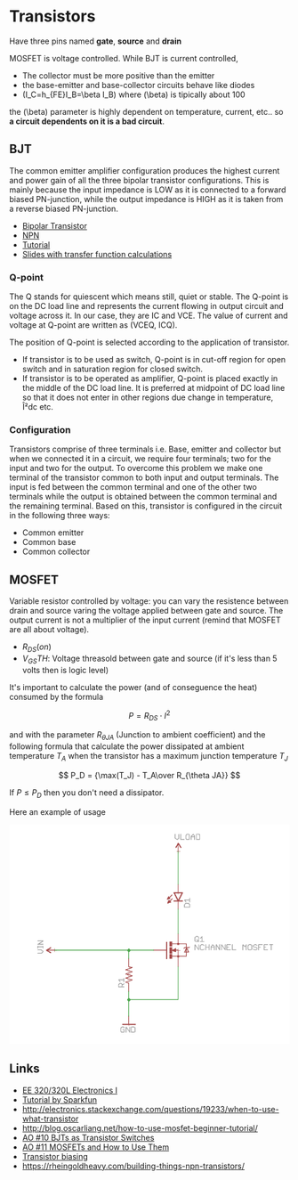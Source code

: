 # Transistors

Have three pins named **gate**, **source** and **drain**

MOSFET is voltage controlled. While BJT is current controlled,

 - The collector must be more positive than the emitter
 - the base-emitter and base-collector circuits behave like diodes
 - \(I_C=h_{FE}I_B=\beta I_B\) where \(\beta\) is tipically about 100

the \(\beta\) parameter is highly dependent on temperature, current, etc..
so **a circuit dependents on it is a bad circuit**.

## BJT

The common emitter amplifier configuration produces the highest current and power gain
of all the three bipolar transistor configurations. This is mainly because the input
impedance is LOW as it is connected to a forward biased PN-junction, while the output
impedance is HIGH as it is taken from a reverse biased PN-junction.

 - [Bipolar Transistor](http://www.electronics-tutorials.ws/transistor/tran_1.html)
 - [NPN](http://www.electronics-tutorials.ws/transistor/tran_2.html)
 - [Tutorial](http://blog.oscarliang.net/bjt-bipolar-junction-transistor-beginner-tutorial/)
 - [Slides with transfer function calculations](http://aries.ucsd.edu/NAJMABADI/CLASS/ECE65/12-W/Slides/ECE65_W12-BJT.pdf)

### Q-point

The Q stands for quiescent which means still, quiet or stable. The Q-point is
on the DC load line and represents the current flowing in output circuit and
voltage across it. In our case, they are IC and VCE. The value of current and
voltage at Q-point are written as (VCEQ, ICQ).

The position of Q-point is selected according to the application of transistor.

 - If transistor is to be used as switch, Q-point is in cut-off region for open switch and in saturation region for closed switch.
 - If transistor is to be operated as amplifier, Q-point is placed exactly in
   the middle of the DC load line. It is preferred at midpoint of DC load line
so that it does not enter in other regions due change in temperature, Î²dc etc.
### Configuration

Transistors comprise of three terminals i.e. Base, emitter and collector but
when we connected it in a circuit, we require four terminals; two for the input
and two for the output. To overcome this problem we make one terminal of the
transistor common to both input and output terminals. The input is fed between
the common terminal and one of the other two terminals while the output is
obtained between the common terminal and the remaining terminal. Based on this,
transistor is configured in the circuit in the following three ways:

 - Common emitter
 - Common base
 - Common collector

## MOSFET

Variable resistor controlled by voltage: you can vary the resistence between drain and source
varing the voltage applied between gate and source. The output current is not a multiplier
of the input current (remind that MOSFET are all about voltage).

 - $R_{DS}(on)$
  - $V_{GS}TH$: Voltage threasold between gate and source (if it's less than 5 volts then is logic level)

It's important to calculate the power (and of conseguence the heat) consumed by the formula

$$
P = R_{DS}\cdot I^2
$$

and with the parameter $R_{\theta JA}$ (Junction to ambient coefficient) and the following
formula that calculate the power dissipated at ambient temperature $T_A$ when the
transistor has a maximum junction temperature $T_J$

$$
P_D = {\max(T_J) - T_A\over R_{\theta JA}}
$$

If $P\leq P_D$ then you don't need a dissipator.

Here an example of usage

![Example for N Channel MOSFET](Images/n-mosfet-example.png)

## Links

 - [EE 320/320L Electronics I](http://whites.sdsmt.edu/classes/ee320/)
 - [Tutorial by Sparkfun](https://learn.sparkfun.com/tutorials/transistors)
 - http://electronics.stackexchange.com/questions/19233/when-to-use-what-transistor
 - http://blog.oscarliang.net/how-to-use-mosfet-beginner-tutorial/
 - [AO #10 BJTs as Transistor Switches](https://www.youtube.com/watch?v=sRVvUkK0U80)
 - [AO #11 MOSFETs and How to Use Them](https://www.youtube.com/watch?v=GrvvkYTW_0k)
 - [Transistor biasing](http://www.electronics-tutorials.ws/amplifier/transistor-biasing.html)
 - https://rheingoldheavy.com/building-things-npn-transistors/
